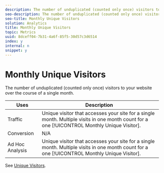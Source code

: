 ```yaml
---
description: The number of unduplicated (counted only once) visitors to your website over the course of a single month.
seo-description: The number of unduplicated (counted only once) visitors to your website over the course of a single month.
seo-title: Monthly Unique Visitors
solution: Analytics
title: Monthly Unique Visitors
topic: Metrics
uuid: 8dceff04-7b31-4a6f-85f5-30d57c3d6514
index: y
internal: n
snippet: y
---
```


# Monthly Unique Visitors

The number of unduplicated (counted only once) visitors to your website over the course of a single month.

|  Uses  | Description  |
|---|---|
|  Traffic  |Unique visitor that accesses your site for a single month. Multiple visits in one month count for a one [!UICONTROL Monthly Unique Visitor].  |
|  Conversion  | N/A  |
|  Ad Hoc Analysis  |Unique visitor that accesses your site for a single month. Multiple visits in one month count for a one [!UICONTROL Monthly Unique Visitor].  |

See [Unique Visitors](unique_visitors.md#concept_C523545928624FD2A2F014EF4ABB0C0B). 

